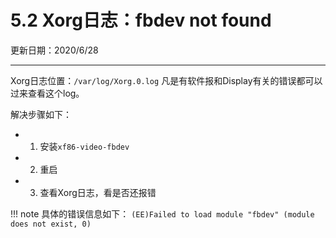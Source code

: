# 5.2 Xorg日志：fbdev not found

更新日期：2020/6/28

-----------------------

Xorg日志位置：`/var/log/Xorg.0.log`
凡是有软件报和Display有关的错误都可以过来查看这个log。

解决步骤如下：

- 1. 安装`xf86-video-fbdev`
- 2. 重启
- 3. 查看Xorg日志，看是否还报错

!!! note
    具体的错误信息如下：
    `(EE)Failed to load module "fbdev" (module does not exist, 0)`